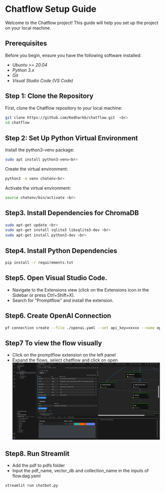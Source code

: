 # Chatflow Setup Guide

Welcome to the Chatflow project! This guide will help you set up the project on your local machine.

## Prerequisites

Before you begin, ensure you have the following software installed:

- *Ubuntu >= 20.04*
- *Python 3.x*
- *Git*
- *Visual Studio Code (VS Code)*

## Step 1: Clone the Repository

First, clone the Chatflow repository to your local machine:

```bash
git clone https://github.com/Kedharkb/chatflow.git  <br>
cd chatflow
```
## Step 2: Set Up Python Virtual Environment

Install the python3-venv package:<br>
```bash
sudo apt install python3-venv<br>
```

Create the virtual environment:<br>
```bash
python3 -m venv chatenv<br>
```

Activate the virtual environment:<br>
```bash
source chatenv/bin/activate <br>
```

## Step3. Install Dependencies for ChromaDB <br>
```bash
sudo apt-get update <br>
sudo apt-get install sqlite3 libsqlite3-dev <br>
sudo apt-get install python3-dev <br>
```

## Step4. Install Python Dependencies <br>
```bash
pip install -r requirements.txt
```

## Step5. Open Visual Studio Code. <br>
- Navigate to the Extensions view (click on the Extensions icon in the Sidebar or press Ctrl+Shift+X). <br>
- Search for "Promptflow" and install the extension. <br>

## Step6.  Create OpenAI Connection <br>
```bash
pf connection create --file ./openai.yaml --set api_key=xxxxx --name open_ai_connection
```

## Step7 To view the flow visually 
- Click on the promptflow extension on the left panel <br>
- Expand the flows, select chatflow and click on open
![Alt text](assets/promptflow_visual.png)


## Step8.  Run Streamlit
- Add the pdf to pdfs folder  <br>
- Input the pdf_name, vector_db and collection_name in the inputs of flow.dag.yaml  <br>
```bash
streamlit run chatbot.py
```

